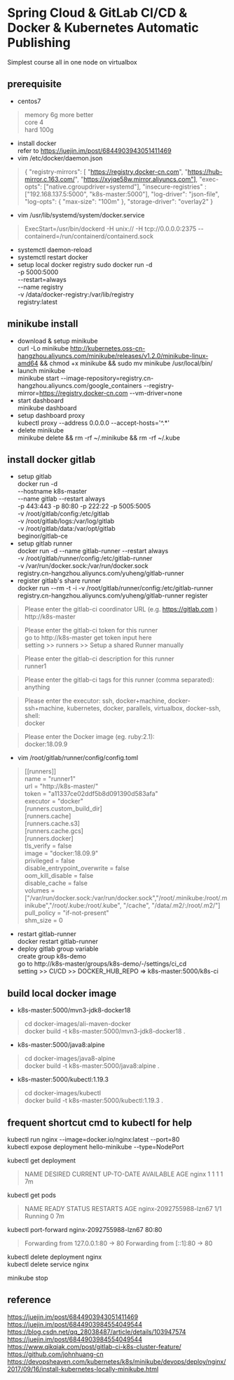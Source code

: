 # Spring Cloud & GitLab CI/CD & Docker & Kubernetes Automatic Publishing
Simplest course all in one node on virtualbox 

##	prerequisite
- centos7
>memory 6g more better  
core 4  
hard 100g
- install docker  
refer to https://juejin.im/post/6844903943051411469
- vim /etc/docker/daemon.json
>{
   "registry-mirrors": [
       "https://registry.docker-cn.com",
       "https://hub-mirror.c.163.com/",
       "https://xyjqe58w.mirror.aliyuncs.com"],
   "exec-opts": ["native.cgroupdriver=systemd"],
   "insecure-registries" : ["192.168.137.5:5000", "k8s-master:5000"],
   "log-driver": "json-file",
   "log-opts": {
     "max-size": "100m"
   },
   "storage-driver": "overlay2"
 }
- vim /usr/lib/systemd/system/docker.service  
>ExecStart=/usr/bin/dockerd -H unix:// -H tcp://0.0.0.0:2375 --containerd=/run/containerd/containerd.sock  
- systemctl daemon-reload  
- systemctl restart docker  
- setup local docker registry
sudo docker run -d \
 -p 5000:5000 \
 --restart=always \
 --name registry \
 -v /data/docker-registry:/var/lib/registry \
 registry:latest
 
## minikube install
- download & setup minikube  
curl -Lo minikube http://kubernetes.oss-cn-hangzhou.aliyuncs.com/minikube/releases/v1.2.0/minikube-linux-amd64 && chmod +x minikube && sudo mv minikube /usr/local/bin/
- launch minikube  
minikube start --image-repository=registry.cn-hangzhou.aliyuncs.com/google_containers  --registry-mirror=https://registry.docker-cn.com --vm-driver=none
- start dashboard  
minikube dashboard 
- setup dashboard proxy  
kubectl proxy --address 0.0.0.0 --accept-hosts='^.*' 
- delete minikube  
minikube delete && rm -rf ~/.minikube && rm -rf ~/.kube

## install docker gitlab
- setup gitlab  
docker run -d \
   --hostname k8s-master \
   --name gitlab --restart always \
   -p 443:443 -p 80:80 -p 222:22 -p 5005:5005 \
   -v /root/gitlab/config:/etc/gitlab \
   -v /root/gitlab/logs:/var/log/gitlab \
   -v /root/gitlab/data:/var/opt/gitlab \
   beginor/gitlab-ce
- setup gitlab runner  
docker run -d --name gitlab-runner --restart always \
  -v /root/gitlab/runner/config:/etc/gitlab-runner \
  -v /var/run/docker.sock:/var/run/docker.sock \
registry.cn-hangzhou.aliyuncs.com/yuheng/gitlab-runner
- register gitlab's share runner  
docker run --rm -t -i -v  /root/gitlab/runner/config:/etc/gitlab-runner registry.cn-hangzhou.aliyuncs.com/yuheng/gitlab-runner register  

>Please enter the gitlab-ci coordinator URL (e.g. https://gitlab.com )  
http://k8s-master

>Please enter the gitlab-ci token for this runner  
go to http://k8s-master get token input here  
setting >> runners >> Setup a shared Runner manually  

>Please enter the gitlab-ci description for this runner  
runner1

>Please enter the gitlab-ci tags for this runner (comma separated):  
anything

>Please enter the executor: ssh, docker+machine, docker-ssh+machine, kubernetes, docker, parallels, virtualbox, docker-ssh, shell:  
docker

>Please enter the Docker image (eg. ruby:2.1):  
docker:18.09.9
- vim /root/gitlab/runner/config/config.toml 
>[[runners]]  
  name = "runner1"  
  url = "http://k8s-master/"  
  token = "a11337ce02ddf5b8d091390d583afa"  
  executor = "docker"  
  [runners.custom_build_dir]  
  [runners.cache]  
    [runners.cache.s3]  
    [runners.cache.gcs]  
  [runners.docker]  
    tls_verify = false  
    image = "docker:18.09.9"  
    privileged = false  
    disable_entrypoint_overwrite = false  
    oom_kill_disable = false  
    disable_cache = false  
    volumes = ["/var/run/docker.sock:/var/run/docker.sock","/root/.minikube:/root/.minikube","/root/.kube:/root/.kube", "/cache", "/data/.m2/:/root/.m2/"]  
    pull_policy = "if-not-present"  
    shm_size = 0  
- restart gitlab-runner    
docker restart gitlab-runner
- deploy gitlab group variable  
create group k8s-demo  
go to http://k8s-master/groups/k8s-demo/-/settings/ci_cd  
setting >> CI/CD >> DOCKER_HUB_REPO => k8s-master:5000/k8s-ci

## build local docker image
- k8s-master:5000/mvn3-jdk8-docker18  
>cd docker-images/ali-maven-docker  
docker build -t k8s-master:5000/mvn3-jdk8-docker18 .  
- k8s-master:5000/java8:alpine
>cd docker-images/java8-alpine  
docker build -t k8s-master:5000/java8:alpine .  
- k8s-master:5000/kubectl:1.19.3
>cd docker-images/kubectl  
docker build -t k8s-master:5000/kubectl:1.19.3 .  

## frequent shortcut cmd to kubectl for help
kubectl run nginx --image=docker.io/nginx:latest --port=80  
kubectl expose deployment hello-minikube --type=NodePort  

kubectl get deployment
>NAME      DESIRED   CURRENT   UP-TO-DATE   AVAILABLE   AGE
nginx     1         1         1            1           7m

kubectl get pods
>NAME                     READY     STATUS    RESTARTS   AGE
nginx-2092755988-lzn67   1/1       Running   0          7m

kubectl port-forward nginx-2092755988-lzn67 80:80
>Forwarding from 127.0.0.1:80 -> 80
Forwarding from [::1]:80 -> 80

kubectl delete deployment nginx  
kubectl delete service nginx  

minikube stop 

 ## reference
https://juejin.im/post/6844903943051411469  
https://juejin.im/post/6844903984554049544  
https://blog.csdn.net/qq_28038487/article/details/103947574  
https://juejin.im/post/6844903984554049544  
https://www.qikqiak.com/post/gitlab-ci-k8s-cluster-feature/  
https://github.com/johnhuang-cn  
https://devopsheaven.com/kubernetes/k8s/minikube/devops/deploy/nginx/2017/09/16/install-kubernetes-locally-minikube.html
